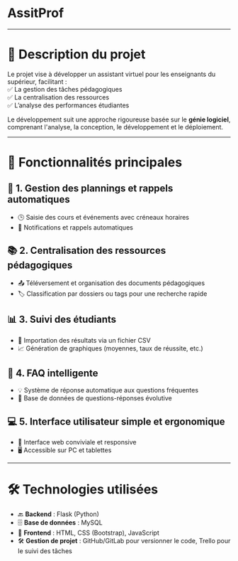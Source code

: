 # AssitProf
---
# 📌 **Description du projet**  
Le projet vise à développer un assistant virtuel pour les enseignants du supérieur, facilitant :  
✅ La gestion des tâches pédagogiques  
✅ La centralisation des ressources  
✅ L’analyse des performances étudiantes  

Le développement suit une approche rigoureuse basée sur le **génie logiciel**, comprenant l'analyse, la conception, le développement et le déploiement.  

---

# 🚀 **Fonctionnalités principales**  

## 📅 1. Gestion des plannings et rappels automatiques  
- 🕒 Saisie des cours et événements avec créneaux horaires  
- 🔔 Notifications et rappels automatiques  

## 📚 2. Centralisation des ressources pédagogiques  
- 📤 Téléversement et organisation des documents pédagogiques  
- 🏷️ Classification par dossiers ou tags pour une recherche rapide  

## 📊 3. Suivi des étudiants  
- 📂 Importation des résultats via un fichier CSV  
- 📈 Génération de graphiques (moyennes, taux de réussite, etc.)  

## 🤖 4. FAQ intelligente  
- 💡 Système de réponse automatique aux questions fréquentes  
- 📌 Base de données de questions-réponses évolutive  

## 💻 5. Interface utilisateur simple et ergonomique  
- 🎨 Interface web conviviale et responsive  
- 🖥️ Accessible sur PC et tablettes  

---

# 🛠️ **Technologies utilisées**  
- 🔙 **Backend** : Flask (Python)  
- 🗄️ **Base de données** : MySQL  
- 🎨 **Frontend** : HTML, CSS (Bootstrap), JavaScript  
- 🛠️ **Gestion de projet** : GitHub/GitLab pour versionner le code, Trello pour le suivi des tâches  
